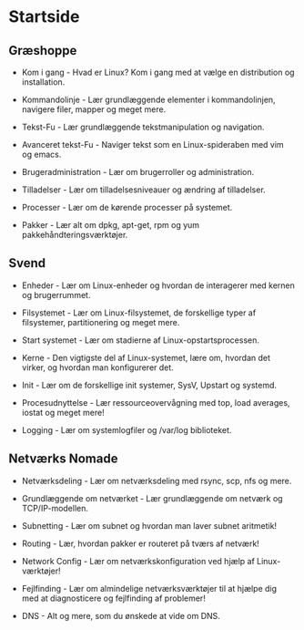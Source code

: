 # Startside

## Græshoppe

* Kom i gang - Hvad er Linux? Kom i gang med at vælge en distribution og installation.

* Kommandolinje - Lær grundlæggende elementer i kommandolinjen, navigere filer, mapper og meget mere.

* Tekst-Fu - Lær grundlæggende tekstmanipulation og navigation.

* Avanceret tekst-Fu - Naviger tekst som en Linux-spideraben med vim og emacs.

* Brugeradministration - Lær om brugerroller og administration.

* Tilladelser - Lær om tilladelsesniveauer og ændring af tilladelser.

* Processer - Lær om de kørende processer på systemet.

* Pakker - Lær alt om dpkg, apt-get, rpm og yum pakkehåndteringsværktøjer.

## Svend

* Enheder - Lær om Linux-enheder og hvordan de interagerer med kernen og brugerrummet.

* Filsystemet - Lær om Linux-filsystemet, de forskellige typer af filsystemer, partitionering og meget mere.

* Start systemet - Lær om stadierne af Linux-opstartsprocessen.

* Kerne - Den vigtigste del af Linux-systemet, lære om, hvordan det virker, og hvordan man konfigurerer det.

* Init - Lær om de forskellige init systemer, SysV, Upstart og systemd.

* Procesudnyttelse - Lær ressourceovervågning med top, load averages, iostat og meget mere!

* Logging - Lær om systemlogfiler og /var/log biblioteket.

## Netværks Nomade

* Netværksdeling - Lær om netværksdeling med rsync, scp, nfs og mere.

* Grundlæggende om netværket - Lær grundlæggende om netværk og TCP/IP-modellen.

* Subnetting - Lær om subnet og hvordan man laver subnet aritmetik!

* Routing - Lær, hvordan pakker er routeret på tværs af netværk!

* Network Config - Lær om netværkskonfiguration ved hjælp af Linux-værktøjer!

* Fejlfinding - Lær om almindelige netværksværktøjer til at hjælpe dig med at diagnosticere og fejlfinding af problemer!

* DNS - Alt og mere, som du ønskede at vide om DNS.
